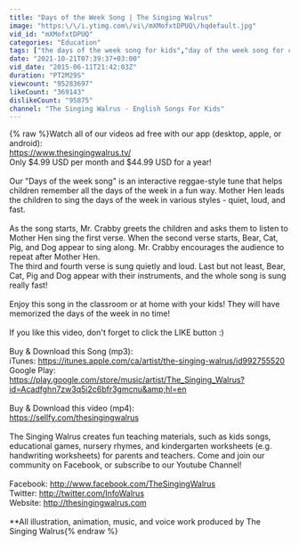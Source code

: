 ```yaml
---
title: "Days of the Week Song | The Singing Walrus"
image: "https:\/\/i.ytimg.com\/vi\/mXMofxtDPUQ\/hqdefault.jpg"
vid_id: "mXMofxtDPUQ"
categories: "Education"
tags: ["the days of the week song for kids","day of the week song for children","week days songs for kids"]
date: "2021-10-21T07:39:37+03:00"
vid_date: "2015-06-11T21:42:03Z"
duration: "PT2M29S"
viewcount: "95283697"
likeCount: "369143"
dislikeCount: "95875"
channel: "The Singing Walrus - English Songs For Kids"
---
```

{% raw %}Watch all of our videos ad free with our app (desktop, apple, or android):<br /><a rel="nofollow" target="blank" href="https://www.thesingingwalrus.tv/">https://www.thesingingwalrus.tv/</a><br />Only $4.99 USD per month and $44.99 USD for a year!<br /><br />Our &quot;Days of the week song&quot; is an interactive reggae-style tune that helps children remember all the days of the week in a fun way. Mother Hen leads the children to sing the days of the week in various styles - quiet, loud, and fast. <br /><br />As the song starts, Mr. Crabby greets the children and asks them to listen to Mother Hen sing the first verse. When the second verse starts, Bear, Cat, Pig, and Dog appear to sing along. Mr. Crabby encourages the audience to repeat after Mother Hen.<br />The third and fourth verse is sung quietly and loud. Last but not least, Bear, Cat, Pig and Dog appear with their instruments, and the whole song is sung really fast!<br /><br />Enjoy this song in the classroom or at home with your kids! They will have memorized the days of the week in no time!<br /><br />If you like this video, don't forget to click the LIKE button :)<br /><br />Buy &amp; Download this Song (mp3):<br />iTunes: <a rel="nofollow" target="blank" href="https://itunes.apple.com/ca/artist/the-singing-walrus/id992755520">https://itunes.apple.com/ca/artist/the-singing-walrus/id992755520</a><br />Google Play: <a rel="nofollow" target="blank" href="https://play.google.com/store/music/artist/The_Singing_Walrus?id=Acadfghn7zw3q5i2c6bfr3gmcnu&amp;hl=en">https://play.google.com/store/music/artist/The_Singing_Walrus?id=Acadfghn7zw3q5i2c6bfr3gmcnu&amp;hl=en</a><br /><br />Buy &amp; Download this video (mp4):<br /><a rel="nofollow" target="blank" href="https://sellfy.com/thesingingwalrus">https://sellfy.com/thesingingwalrus</a><br /><br />The Singing Walrus creates fun teaching materials, such as kids songs, educational games, nursery rhymes, and kindergarten worksheets (e.g. handwriting worksheets) for parents and teachers. Come and join our community on Facebook, or subscribe to our Youtube Channel!<br /><br />Facebook: <a rel="nofollow" target="blank" href="http://www.facebook.com/TheSingingWalrus">http://www.facebook.com/TheSingingWalrus</a><br />Twitter: <a rel="nofollow" target="blank" href="http://twitter.com/InfoWalrus">http://twitter.com/InfoWalrus</a><br />Website: <a rel="nofollow" target="blank" href="http://thesingingwalrus.com">http://thesingingwalrus.com</a><br /><br />**All illustration, animation, music, and voice work produced by The Singing Walrus{% endraw %}

